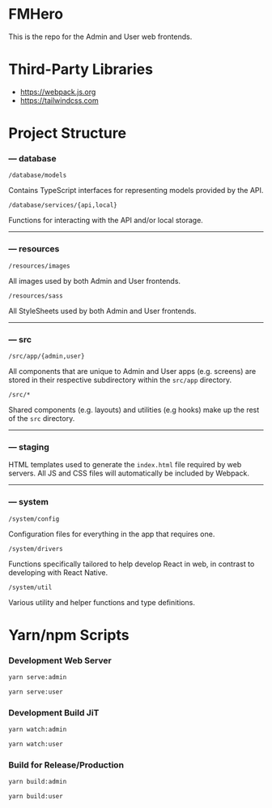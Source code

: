 # FMHero

This is the repo for the Admin and User web frontends.

# Third-Party Libraries

* https://webpack.js.org
* https://tailwindcss.com

# Project Structure

### ― database

`/database/models`

Contains TypeScript interfaces for representing models provided by the API.

`/database/services/{api,local}`

Functions for interacting with the API and/or local storage.

---

### ― resources

`/resources/images`

All images used by both Admin and User frontends.

`/resources/sass`

All StyleSheets used by both Admin and User frontends.

---

### ― src

`/src/app/{admin,user}`

All components that are unique to Admin and User apps (e.g. screens) are stored
in their respective subdirectory within the `src/app` directory.

`/src/*`

Shared components (e.g. layouts) and utilities (e.g hooks) make up the rest of
the `src` directory.

---

### ― staging

HTML templates used to generate the `index.html` file required by web servers. All
JS and CSS files will automatically be included by Webpack.

---

### ― system

`/system/config`

Configuration files for everything in the app that requires one.

`/system/drivers`

Functions specifically tailored to help develop React in web, in contrast to
developing with React Native.

`/system/util`

Various utility and helper functions and type definitions.

# Yarn/npm Scripts

### Development Web Server

```bash
yarn serve:admin
```

```bash
yarn serve:user
```

### Development Build JiT

```bash
yarn watch:admin
```

```bash
yarn watch:user
```

### Build for Release/Production

```bash
yarn build:admin
```

```bash
yarn build:user
```
